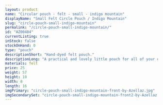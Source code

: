 ```yaml
---
layout: product
name: "Circular pouch - felt - small - indigo mountain"
displayName: "Small Felt Circle Pouch / Indigo Mountain"
slug: "circle-pouch-small-indigo-mountain"
permalink: "/circle-pouch-small-indigo-mountain/"
id: "AZ00484"
currentListing: true
inStock: false
stockOnHand: 0
type: "pouch"
descriptionShort: "Hand-dyed felt pouch."
descriptionLong: "A practical and lovely little pouch for all of your organizing needs. Great for small craft supplies and tools on the go. ,Made from industrial wool felt and dip-dyed with natural indigo. Nylon YKK zipper.,Designed, hand-dyed, and sewn by me in Baltimore.,Approximate dimensions: 5.5 inches wide x 3.5 inches tall x 2.5 inches deep"
materials: felt
price: 25
weight: 57
height: 10
width: 8
length: 16
imgPrimary: "circle-pouch-small-indigo-mountain-front-by-Azellaz.jpg"
imgSecondarySet: "circle-pouch-small-indigo-mountain-front2-by-Azellaz.jpg,circle-pouch-small-indigo-mountain-side-by-Azellaz.jpg,circle-pouch-small-indigo-mountain-back-by-Azellaz.jpg"
---
```

